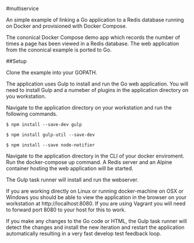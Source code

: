 #multiservice

An simple example of linking a Go application to a Redis database running on Docker and provisioned with Docker Compose. 

The cononical Docker Compose demo app which records the number of times a page has been viewed in a Redis database. The web application from the cononical example is ported to Go.

##Setup

Clone the example into your GOPATH.

The application uses Gulp to install and run the Go web application. You will need to install Gulp and a numeber of plugins in the application directory on you workstation.

Navigate to the application directory on your workstation and run the following commands.

`$ npm install --save-dev gulp`

`$ npm install gulp-util --save-dev`

`$ npm install --save node-notifier`

Navigate to the application directory in the CLI of your docker enviroment. Run the docker-compose up command. A Redis server and an Alpine container hosting the web application will be started.

The Gulp task runner will install and run the webserver.

If you are working directly on Linux or running docker-machine on OSX or Windows you should be able to view the application in the browser on your workstation at http://localhost:8080. If you are using Vagrant you will need to forward port 8080 to your host for this to work.

If you make any changes to the Go code or HTML, the Gulp task runner will detect the changes and install the new iteration and restart the application automatically resulting in a very fast develop test feedback loop.

